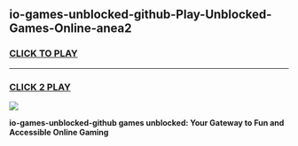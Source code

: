 
## io-games-unblocked-github-Play-Unblocked-Games-Online-anea2
<h3>
<a href="https://premium76.site?title=io-games-unblocked-github&ref=25A">CLICK TO PLAY</a></h3>
<hr>

<h3>
<a href="https://premium76.site?title=io-games-unblocked-github&ref=25A">CLICK 2 PLAY</a>
  
</h3>

<a href="https://premium76.site?title=io-games-unblocked-github&ref=25A"><img src="https://clearcache.store/games.png"></a>


**io-games-unblocked-github games unblocked: Your Gateway to Fun and Accessible Online Gaming**
